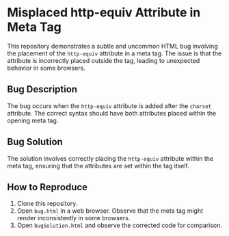 # Misplaced http-equiv Attribute in Meta Tag

This repository demonstrates a subtle and uncommon HTML bug involving the placement of the `http-equiv` attribute in a meta tag. The issue is that the attribute is incorrectly placed outside the tag, leading to unexpected behavior in some browsers.

## Bug Description
The bug occurs when the `http-equiv` attribute is added after the `charset` attribute.  The correct syntax should have both attributes placed within the opening meta tag.

## Bug Solution
The solution involves correctly placing the `http-equiv` attribute within the meta tag, ensuring that the attributes are set within the tag itself.

## How to Reproduce
1. Clone this repository.
2. Open `bug.html` in a web browser. Observe that the meta tag might render inconsistently in some browsers.
3. Open `bugSolution.html` and observe the corrected code for comparison.